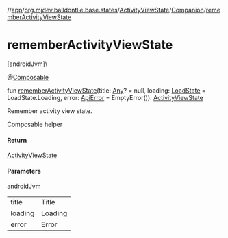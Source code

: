 //[app](../../../../index.md)/[org.mjdev.balldontlie.base.states](../../index.md)/[ActivityViewState](../index.md)/[Companion](index.md)/[rememberActivityViewState](remember-activity-view-state.md)

# rememberActivityViewState

[androidJvm]\

@[Composable](https://developer.android.com/reference/kotlin/androidx/compose/runtime/Composable.html)

fun [rememberActivityViewState](remember-activity-view-state.md)(title: [Any](https://kotlinlang.org/api/latest/jvm/stdlib/kotlin/-any/index.html)? = null, loading: [LoadState](https://developer.android.com/reference/kotlin/androidx/paging/LoadState.html) = LoadState.Loading, error: [ApiError](../../../org.mjdev.balldontlie.error/-api-error/index.md) = EmptyError()): [ActivityViewState](../index.md)

Remember activity view state.

Composable helper

#### Return

[ActivityViewState](../index.md)

#### Parameters

androidJvm

| | |
|---|---|
| title | Title |
| loading | Loading |
| error | Error |
